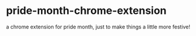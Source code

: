 # pride-month-chrome-extension
a chrome extension for pride month, just to make things a little more festive!
